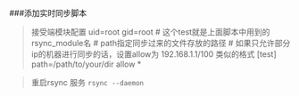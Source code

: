 ###添加实时同步脚本


> 接受端模块配置
    uid=root
    gid=root
    # 这个test就是上面脚本中用到的rsync_module名
    # path指定同步过来的文件存放的路径
    # 如果只允许部分ip的机器进行同步的话，设置allow为 192.168.1.1/100 类似的格式
    [test]
    path=/path/to/your/dir
    allow *

> 重启rsync 服务 `rsync --daemon`
